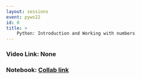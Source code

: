 ```yaml
---
layout: sessions
event: pyws22
id: 0
title: >
    Python: Introduction and Working with numbers
---
```


### Video Link: None
### Notebook: [Collab link](https://colab.research.google.com/drive/1VuFxVC5EkcsMI_ogoYHQ7tFAX8t-dV2P)